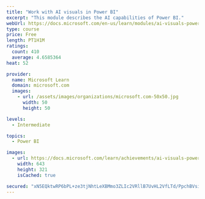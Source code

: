 ```yaml
---
title: "Work with AI visuals in Power BI"
excerpt: "This module describes the AI capabilities of Power BI."
webUrl: https://docs.microsoft.com/en-us/learn/modules/ai-visuals-power-bi/
type: course
price: Free
length: PT1H1M
ratings:
  count: 410
  average: 4.6585364
heat: 52

provider:
  name: Microsoft Learn
  domain: microsoft.com
  images:
    - url: /assets/images/organizations/microsoft.com-50x50.jpg
      width: 50
      height: 50

levels:
  - Intermediate

topics:
  - Power BI

images:
  - url: https://docs.microsoft.com/learn/achievements/ai-visuals-power-bi-social.png
    width: 643
    height: 321
    isCached: true

secured: "xN5EQktwRP6bPL+ze3tjNhtLeXBMmo3ZLIc2VRllB7UvHL2VfLTd/PpchBVsiXjqZoq5UT3fWZT7zXHlaONLPTwGFmdzsAV5YMy0UZmClQf54u7ekKcZgJsfgmSf8idJm/m5OU7i+mRInX5+8YHhJlCsIM/6qNrycpjwlU4QNRMQMK2HGdD1sTRn44JGC67i0ryBulS3mnmrQZBkwVNGs/vS04T+veCy9cDYaATOqwME2WNl6Q3jF44zXELbwODwTqPoSMY1lNtUKFvzHF7aCIaup8Nq9idkBBh5oXTxAOMVi6ogIY37OXJYODA8jU7x0MNGv1Vv2sqshdpsCDc1BSP44y4PULrYQ1gaWrM7UwJddMInmmziEYPEy50vmRxErV1tkNMnshLxJm7cV06nUpGzvbkWJeigjxvmHfe/ysE=;RlTEGsHvaA9FT4MVMNAoiA=="
---
```


